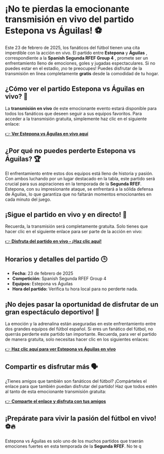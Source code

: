 # ¡No te pierdas la emocionante transmisión en vivo del partido Estepona vs Águilas! ⚽

Este 23 de febrero de 2025, los fanáticos del fútbol tienen una cita imperdible con la acción en vivo. El partido entre **Estepona** y **Águilas** , correspondiente a la **Spanish Segunda RFEF Group 4** , promete ser un enfrentamiento lleno de emociones, goles y jugadas espectaculares. Si no puedes estar en el estadio, ¡no te preocupes! Puedes disfrutar de la transmisión en línea completamente **gratis** desde la comodidad de tu hogar.

## ¿Cómo ver el partido Estepona vs Águilas en vivo? 📲

La **transmisión en vivo** de este emocionante evento estará disponible para todos los fanáticos que deseen seguir a sus equipos favoritos. Para acceder a la transmisión gratuita, simplemente haz clic en el siguiente enlace:

[👉 **Ver Estepona vs Águilas en vivo aquí**](https://tinyurl.com/livestreamfreeo?st=Estepona+vs+%C3%81guilas&si=gh)

## ¿Por qué no puedes perderte Estepona vs Águilas? 🏆

El enfrentamiento entre estos dos equipos está lleno de historia y pasión. Con ambos luchando por un lugar destacado en la tabla, este partido será crucial para sus aspiraciones en la temporada de la **Segunda RFEF**. Estepona, con su impresionante ataque, se enfrentará a la sólida defensa de Águilas, lo que garantiza que no faltarán momentos emocionantes en cada minuto del juego.

## ¡Sigue el partido en vivo y en directo! 🔴

Recuerda, la transmisión será completamente gratuita. Solo tienes que hacer clic en el siguiente enlace para ser parte de la acción en vivo:

[👉 **Disfruta del partido en vivo - ¡Haz clic aquí!**](https://tinyurl.com/livestreamfreeo?st=Estepona+vs+%C3%81guilas&si=gh)

## Horarios y detalles del partido 🕒

- **Fecha:** 23 de febrero de 2025
- **Competición:** Spanish Segunda RFEF Group 4
- **Equipos:** Estepona vs Águilas
- **Hora del partido:** Verifica tu hora local para no perderte nada.

## ¡No dejes pasar la oportunidad de disfrutar de un gran espectáculo deportivo! 🎉

La emoción y la adrenalina están aseguradas en este enfrentamiento entre dos grandes equipos del fútbol español. Si eres un fanático del fútbol, no querrás perderte este partido tan importante. Recuerda, para ver el partido de manera gratuita, solo necesitas hacer clic en los siguientes enlaces:

[👉 **Haz clic aquí para ver Estepona vs Águilas en vivo**](https://tinyurl.com/livestreamfreeo?st=Estepona+vs+%C3%81guilas&si=gh)

## Compartir es disfrutar más 🗣️

¿Tienes amigos que también son fanáticos del fútbol? ¡Compárteles el enlace para que también puedan disfrutar del partido! Haz que todos estén al tanto de esta emocionante transmisión gratuita:

[👉 **Comparte el enlace y disfruta con tus amigos**](https://tinyurl.com/livestreamfreeo?st=Estepona+vs+%C3%81guilas&si=gh)

## ¡Prepárate para vivir la pasión del fútbol en vivo! ⚽🔥

Estepona vs Águilas es solo uno de los muchos partidos que traerán emociones fuertes en esta temporada de la **Segunda RFEF**. No te q
